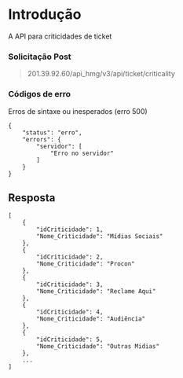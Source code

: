 
# Introdução
A API para criticidades de ticket


### Solicitação Post
> 201.39.92.60/api_hmg/v3/api/ticket/criticality



### Códigos de erro 

Erros de sintaxe ou inesperados (erro 500)
```JS
{
    "status": "erro",
    "errors": {
        "servidor": [
            "Erro no servidor"
        ]
    }
}
```


## Resposta

```JS
[
    {
        "idCriticidade": 1,
        "Nome_Criticidade": "Mídias Sociais"
    },
    {
        "idCriticidade": 2,
        "Nome_Criticidade": "Procon"
    },
    {
        "idCriticidade": 3,
        "Nome_Criticidade": "Reclame Aqui"
    },
    {
        "idCriticidade": 4,
        "Nome_Criticidade": "Audiência"
    },
    {
        "idCriticidade": 5,
        "Nome_Criticidade": "Outras Midias"
    },
    ...
]
```
